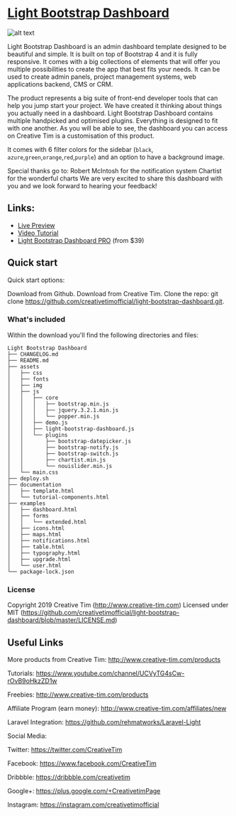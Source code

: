 # [Light Bootstrap Dashboard](http://www.creative-tim.com/product/light-bootstrap-dashboard)

![alt text](http://s3.amazonaws.com/creativetim_bucket/products/32/original/opt_lbd_thumbnail.jpg "Light Bootstrap Dashboard")

Light Bootstrap Dashboard is an admin dashboard template designed to be beautiful and simple. It is built on top of Bootstrap 4 and it is fully responsive. It comes with a big collections of elements that will offer you multiple possibilities to create the app that best fits your needs. It can be used to create admin panels, project management systems, web applications backend, CMS or CRM.

The product represents a big suite of front-end developer tools that can help you jump start your project. We have created it thinking about things you actually need in a dashboard. Light Bootstrap Dashboard contains multiple handpicked and optimised plugins. Everything is designed to fit with one another. As you will be able to see, the dashboard you can access on Creative Tim is a customisation of this product.

It comes with 6 filter colors for the sidebar (`black`, `azure`,`green`,`orange`,`red`,`purple`) and an option to have a background image.

Special thanks go to: Robert McIntosh for the notification system Chartist for the wonderful charts We are very excited to share this dashboard with you and we look forward to hearing your feedback!

## Links:

- [Live Preview](http://demos.creative-tim.com/light-bootstrap-dashboard/examples/dashboard.html?ref=github-repo)
- [Video Tutorial](https://www.youtube.com/watch?v=c3M3NQtFyqM)
- [Light Bootstrap Dashboard PRO](https://www.creative-tim.com/product/light-bootstrap-dashboard-pro) (from $39)

## Quick start

Quick start options:

Download from Github.
Download from Creative Tim.
Clone the repo: git clone https://github.com/creativetimofficial/light-bootstrap-dashboard.git.


### What's included

Within the download you'll find the following directories and files:

```
Light Bootstrap Dashboard
├── CHANGELOG.md
├── README.md
├── assets
│   ├── css
│   ├── fonts
│   ├── img
│   ├── js
│   │   ├── core
│   │   │   ├── bootstrap.min.js
│   │   │   ├── jquery.3.2.1.min.js
│   │   │   └── popper.min.js
│   │   ├── demo.js
│   │   ├── light-bootstrap-dashboard.js
│   │   └── plugins
│   │       ├── bootstrap-datepicker.js
│   │       ├── bootstrap-notify.js
│   │       ├── bootstrap-switch.js
│   │       ├── chartist.min.js
│   │       └── nouislider.min.js
│   └── main.css
├── deploy.sh
├── documentation
│   ├── template.html
│   └── tutorial-components.html
├── examples
│   ├── dashboard.html
│   ├── forms
│   │   └── extended.html
│   ├── icons.html
│   ├── maps.html
│   ├── notifications.html
│   ├── table.html
│   ├── typography.html
│   ├── upgrade.html
│   └── user.html
└── package-lock.json
```

### License

Copyright 2019 Creative Tim (http://www.creative-tim.com)
Licensed under MIT (https://github.com/creativetimofficial/light-bootstrap-dashboard/blob/master/LICENSE.md)

## Useful Links

More products from Creative Tim: http://www.creative-tim.com/products

Tutorials: https://www.youtube.com/channel/UCVyTG4sCw-rOvB9oHkzZD1w

Freebies: http://www.creative-tim.com/products

Affiliate Program (earn money): http://www.creative-tim.com/affiliates/new

Laravel Integration: <https://github.com/rehmatworks/Laravel-Light>

Social Media:

Twitter: https://twitter.com/CreativeTim

Facebook: https://www.facebook.com/CreativeTim

Dribbble: https://dribbble.com/creativetim

Google+: https://plus.google.com/+CreativetimPage

Instagram: https://instagram.com/creativetimofficial
